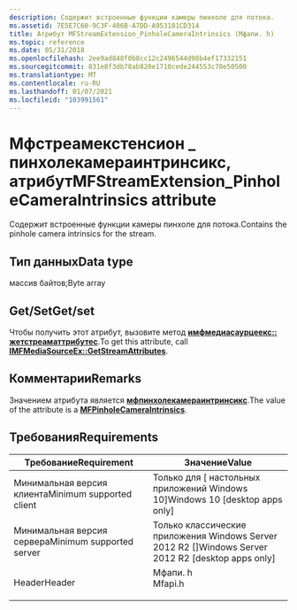 ```yaml
---
description: Содержит встроенные функции камеры пинхоле для потока.
ms.assetid: 7E5E7C60-9C3F-406B-A7DD-A953181CD314
title: Атрибут MFStreamExtension_PinholeCameraIntrinsics (Мфапи. h)
ms.topic: reference
ms.date: 05/31/2018
ms.openlocfilehash: 2ee9ad848f0b8cc12c2496544d98b4ef17332151
ms.sourcegitcommit: 831e8f3db78ab820e1710cede244553c70e50500
ms.translationtype: MT
ms.contentlocale: ru-RU
ms.lasthandoff: 01/07/2021
ms.locfileid: "103991561"
---
```

# <a name="mfstreamextension_pinholecameraintrinsics-attribute"></a><span data-ttu-id="e6c24-103">Мфстреамекстенсион \_ пинхолекамераинтринсикс, атрибут</span><span class="sxs-lookup"><span data-stu-id="e6c24-103">MFStreamExtension\_PinholeCameraIntrinsics attribute</span></span>

<span data-ttu-id="e6c24-104">Содержит встроенные функции камеры пинхоле для потока.</span><span class="sxs-lookup"><span data-stu-id="e6c24-104">Contains the pinhole camera intrinsics for the stream.</span></span>

## <a name="data-type"></a><span data-ttu-id="e6c24-105">Тип данных</span><span class="sxs-lookup"><span data-stu-id="e6c24-105">Data type</span></span>

<span data-ttu-id="e6c24-106">массив байтов;</span><span class="sxs-lookup"><span data-stu-id="e6c24-106">Byte array</span></span>

## <a name="getset"></a><span data-ttu-id="e6c24-107">Get/Set</span><span class="sxs-lookup"><span data-stu-id="e6c24-107">Get/set</span></span>

<span data-ttu-id="e6c24-108">Чтобы получить этот атрибут, вызовите метод [**имфмедиасаурцеекс:: жетстреаматтрибутес**](/windows/desktop/api/mfidl/nf-mfidl-imfmediasourceex-getstreamattributes).</span><span class="sxs-lookup"><span data-stu-id="e6c24-108">To get this attribute, call [**IMFMediaSourceEx::GetStreamAttributes**](/windows/desktop/api/mfidl/nf-mfidl-imfmediasourceex-getstreamattributes).</span></span>

## <a name="remarks"></a><span data-ttu-id="e6c24-109">Комментарии</span><span class="sxs-lookup"><span data-stu-id="e6c24-109">Remarks</span></span>

<span data-ttu-id="e6c24-110">Значением атрибута является [**мфпинхолекамераинтринсикс**](/windows/desktop/api/mfapi/ns-mfapi-mfpinholecameraintrinsics).</span><span class="sxs-lookup"><span data-stu-id="e6c24-110">The value of the attribute is a [**MFPinholeCameraIntrinsics**](/windows/desktop/api/mfapi/ns-mfapi-mfpinholecameraintrinsics).</span></span>

## <a name="requirements"></a><span data-ttu-id="e6c24-111">Требования</span><span class="sxs-lookup"><span data-stu-id="e6c24-111">Requirements</span></span>



| <span data-ttu-id="e6c24-112">Требование</span><span class="sxs-lookup"><span data-stu-id="e6c24-112">Requirement</span></span> | <span data-ttu-id="e6c24-113">Значение</span><span class="sxs-lookup"><span data-stu-id="e6c24-113">Value</span></span> |
|-------------------------------------|------------------------------------------------------------------------------------|
| <span data-ttu-id="e6c24-114">Минимальная версия клиента</span><span class="sxs-lookup"><span data-stu-id="e6c24-114">Minimum supported client</span></span><br/> | <span data-ttu-id="e6c24-115">Только для \[ настольных приложений Windows 10\]</span><span class="sxs-lookup"><span data-stu-id="e6c24-115">Windows 10 \[desktop apps only\]</span></span><br/>                                        |
| <span data-ttu-id="e6c24-116">Минимальная версия сервера</span><span class="sxs-lookup"><span data-stu-id="e6c24-116">Minimum supported server</span></span><br/> | <span data-ttu-id="e6c24-117">Только классические приложения Windows Server 2012 R2 \[\]</span><span class="sxs-lookup"><span data-stu-id="e6c24-117">Windows Server 2012 R2 \[desktop apps only\]</span></span><br/>                            |
| <span data-ttu-id="e6c24-118">Header</span><span class="sxs-lookup"><span data-stu-id="e6c24-118">Header</span></span><br/>                   | <dl> <span data-ttu-id="e6c24-119"><dt>Мфапи. h</dt></span><span class="sxs-lookup"><span data-stu-id="e6c24-119"><dt>Mfapi.h</dt></span></span> </dl> |



 

 




